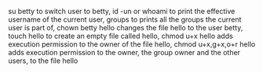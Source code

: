 su betty to switch user to betty, id -un or whoami to print the effective username of the current user, groups to prints all the groups the current user is part of, chown betty hello changes the file hello to the user betty, touch hello to create an empty file called hello, chmod u+x hello adds execution permission to the owner of the file hello, chmod u+x,g+x,o+r hello adds execution permission to the owner, the group owner and the other users, to the file hello
